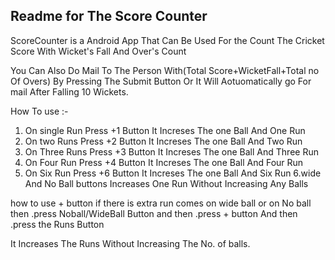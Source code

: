 Readme for The Score Counter  
-----------------------------

ScoreCounter is a Android App That Can Be Used For 
the Count The Cricket Score With Wicket's Fall 
And Over's Count

You Can Also Do Mail To The Person With(Total Score+WicketFall+Total no Of Overs)
By Pressing The Submit Button Or It Will Aotuomatically go For mail After Falling 10 Wickets.



How To use :-

1. On single Run Press +1 Button It Increses The one Ball And One Run 
2. On two Runs Press +2 Button It Increses The one Ball And Two Run 
3. On Three Runs Press +3 Button It Increses The one Ball And Three Run 
4. On Four Run Press +4 Button It Increses The one Ball And Four Run 
5. On Six Run Press +6 Button It Increses The one Ball And Six Run 
6.wide And No Ball buttons Increases One Run Without Increasing Any Balls

how to use + button
if there is extra run comes on wide ball or on No ball then 
.press Noball/WideBall  Button and then
.press + button And then
.press the Runs Button 

It Increases The Runs Without Increasing The No. of balls.








